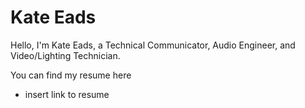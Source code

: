 Kate Eads
=========
Hello, I'm Kate Eads, a Technical Communicator, Audio Engineer, and Video/Lighting Technician. 

You can find my resume here
* insert link to resume


